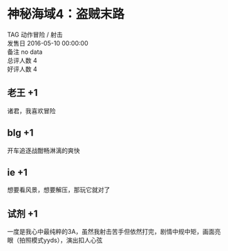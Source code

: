 



# 神秘海域4：盗贼末路
  
TAG 动作冒险 / 射击  
发售日 2016-05-10 00:00:00  
备注 no data  
总评人数 4  
好评人数 4
## 老王 +1


诸君，我喜欢冒险
## blg +1


开车追逐战酣畅淋漓的爽快
## ie +1


想要看风景，想要解压，那玩它就对了
## 试剂 +1


一度是我心中最纯粹的3A，虽然我射击苦手但依然打完，剧情中规中矩，画面亮眼（拍照模式yyds），演出扣人心弦